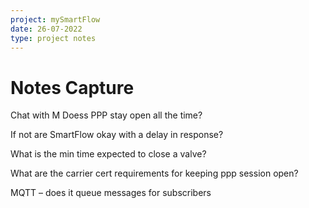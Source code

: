 ```yaml
---
project: mySmartFlow
date: 26-07-2022
type: project notes
---
```



# Notes Capture 
Chat with M
Doess PPP stay open all the time? 

If not are SmartFlow okay with a delay in response? 

What is the min time expected to close a valve? 

What are the carrier cert requirements for keeping ppp session open? 

MQTT – does it queue messages for subscribers